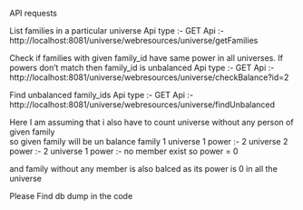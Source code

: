 API requests

List families in a particular universe
Api type :- GET
Api :-  http://localhost:8081/universe/webresources/universe/getFamilies


Check if families with given family_id have same power in all universes. If powers don’t match then family_id is unbalanced
Api type :- GET
Api :-  http://localhost:8081/universe/webresources/universe/checkBalance?id=2

Find unbalanced family_ids
Api type :- GET
Api :-  http://localhost:8081/universe/webresources/universe/findUnbalanced


Here  I am assuming that i also have to count universe without any person of given family  
so given family will be un balance 
family 1
universe 1 power :- 2
universe 2 power :- 2
universe 1 power :- no member exist so power = 0 

and family without any member is also balced as its power is 0 in all the universe 

Please Find db dump in the code 
